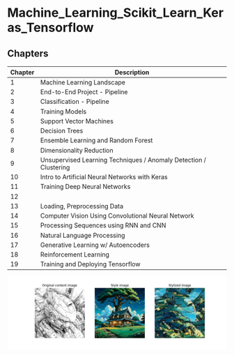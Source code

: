 
# Machine_Learning_Scikit_Learn_Keras_Tensorflow    

## Chapters

| Chapter | Description |
|----------|----------  |
|  1   | Machine Learning Landscape   |
|  2   | End-to-End Project - Pipeline   |
|  3   | Classification - Pipeline   |
|  4   | Training Models   |
|  5   | Support Vector Machines   |
|  6  | Decision Trees  |
|  7  | Ensemble Learning and Random Forest  |
|  8  | Dimensionality Reduction  |
|  9  | Unsupervised Learning Techniques / Anomaly Detection / Clustering  |
|  10  | Intro to Artificial Neural Networks with Keras |
|  11  | Training Deep Neural Networks |
|   12   | |
|  13   | Loading, Preprocessing Data   |
|  14   | Computer Vision Using Convolutional Neural Network   |
|  15   | Processing Sequences using RNN and CNN   |
|  16   | Natural Language Processing   |
|  17   | Generative Learning w/ Autoencoders|
|  18   | Reinforcement Learning|
|  19   | Training and Deploying Tensorflow|

![Styletransfer](https://github.com/hectwilliams/Machine_Learning_Scikit_Learn/blob/main/CHAPTER_14/exercise_11_StyleTransferExample.png?raw=true)